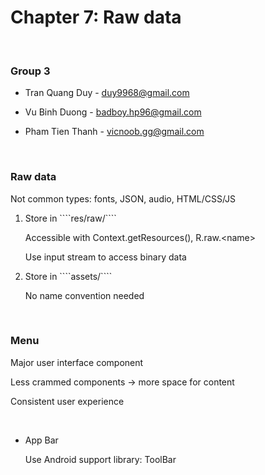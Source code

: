 Chapter 7: Raw data
===================

 

### Group 3

-   Tran Quang Duy - <duy9968@gmail.com>

-   Vu Binh Duong - <badboy.hp96@gmail.com>

-   Pham Tien Thanh - <vicnoob.gg@gmail.com>

 

### Raw data

Not common types: fonts, JSON, audio, HTML/CSS/JS

1.  Store in \`\`\`\`res/raw/\`\`\`\`

    Accessible with Context.getResources(), R.raw.\<name\>

    Use input stream to access binary data

2.  Store in \`\`\`\`assets/\`\`\`\`

    No name convention needed

     

### Menu

Major user interface component

Less crammed components -\> more space for content

Consistent user experience

 

-   App Bar

    Use Android support library: ToolBar
